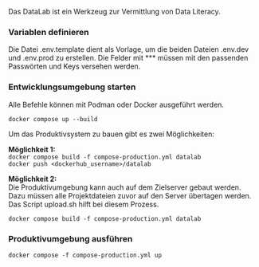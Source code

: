 Das DataLab ist ein Werkzeug zur Vermittlung von Data Literacy. 

### Variablen definieren

Die Datei .env.template dient als Vorlage, um die beiden Dateien .env.dev und .env.prod zu erstellen. Die Felder mit *** müssen mit den passenden Passwörten und Keys versehen werden.

### Entwicklungsumgebung starten

Alle Befehle können mit Podman oder Docker ausgeführt werden.

`docker compose up --build`  

Um das Produktivsystem zu bauen gibt es zwei Möglichkeiten:

**Möglichkeit 1:**  
`docker compose build -f compose-production.yml datalab`  
`docker push <dockerhub_username>/datalab`

**Möglichkeit 2:**  
Die Produktivumgebung kann auch auf dem Zielserver gebaut werden. Dazu müssen alle Projektdateien zuvor auf den Server übertagen werden.
Das Script upload.sh hilft bei diesem Prozess.

`docker compose build -f compose-production.yml datalab`  
   
### Produktivumgebung ausführen

`docker compose -f compose-production.yml up`  
